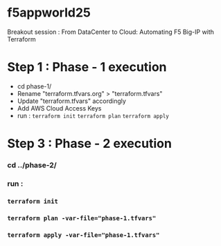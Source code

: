 # f5appworld25
Breakout session : From DataCenter to Cloud: Automating F5  Big-IP with Terraform

# Step 1 : Phase - 1 execution
- cd phase-1/
- Rename "terraform.tfvars.org" > "terraform.tfvars"
- Update "terraform.tfvars" accordingly
- Add AWS Cloud Access Keys 
- run :
    `terraform init`
    `terraform plan`
    `terraform apply`

# Step 3 : Phase - 2 execution
### cd ../phase-2/
### run :
### `terraform init`
### `terraform plan -var-file="phase-1.tfvars"`
### `terraform apply -var-file="phase-1.tfvars"`